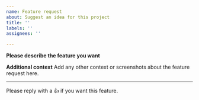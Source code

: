 ```yaml
---
name: Feature request
about: Suggest an idea for this project
title: ''
labels: ''
assignees: ''

---
```


**Please describe the feature you want**



**Additional context**
Add any other context or screenshots about the feature request here.

---
Please reply with a 👍 if you want this feature.
